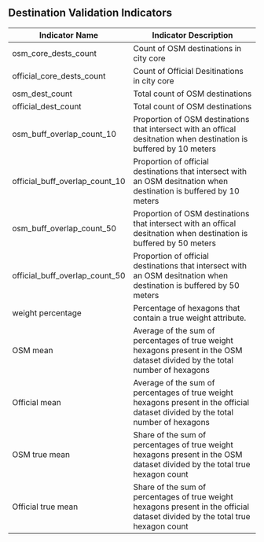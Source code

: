 ## Destination Validation Indicators

| Indicator Name | Indicator Description |
| -------------- | --------------------- |
| osm_core_dests_count | Count of OSM destinations in city core
| official_core_dests_count | Count of Official Desitinations in city core
| osm_dest_count | Total count of OSM destinations
| official_dest_count | Total count of OSM destinations
| osm_buff_overlap_count_10 | Proportion of OSM destinations that intersect with an offical desitnation when destination is buffered by 10 meters
| official_buff_overlap_count_10 | Proportion of official destinations that intersect with an OSM desitnation when destination is buffered by 10 meters
| osm_buff_overlap_count_50 | Proportion of OSM destinations that intersect with an offical desitnation when destination is buffered by 50 meters
| official_buff_overlap_count_50 | Proportion of official destinations that intersect with an OSM desitnation when destination is buffered by 50 meters
| weight percentage | Percentage of hexagons that contain a true weight attribute. 
| OSM mean | Average of the sum of percentages of true weight hexagons present in the OSM dataset divided by the total number of hexagons
| Official mean | Average of the sum of percentages of true weight hexagons present in the official dataset divided by the total number of hexagons
| OSM true mean | Share of the sum of percentages of true weight hexagons present in the OSM dataset divided by the total true hexagon count
| Official true mean | Share of the sum of percentages of true weight hexagons present in the official dataset divided by the total true hexagon count
